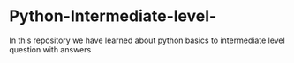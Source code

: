 # Python-Intermediate-level-
In this repository we have learned about python basics  to intermediate level question with answers 
